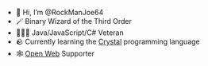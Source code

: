 - 👋 Hi, I’m @RockManJoe64
- 🪄 Binary Wizard of the Third Order
- 🧙🏼‍♂️ Java/JavaScript/C# Veteran
- 🪨 Currently learning the [Crystal](https://crystal-lang.org/) programming language
- 🕸️ [Open Web](https://www.mozilla.org/en-US/foundation/reimagine-open/) Supporter

<!---
RockManJoe64/RockManJoe64 is a ✨ special ✨ repository because its `README.md` (this file) appears on your GitHub profile.
You can click the Preview link to take a look at your changes.
--->
